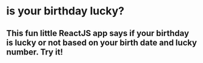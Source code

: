 # is your birthday lucky?

## This fun little ReactJS app says if your birthday is lucky or not based on your birth date and lucky number. Try it!
